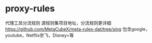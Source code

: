 # proxy-rules
代理工具分流规则
源规则集项目地址，分流规则更详细  https://github.com/MetaCubeX/meta-rules-dat/tree/sing
包含google，youtube，Netflix奈飞，Disney+等
